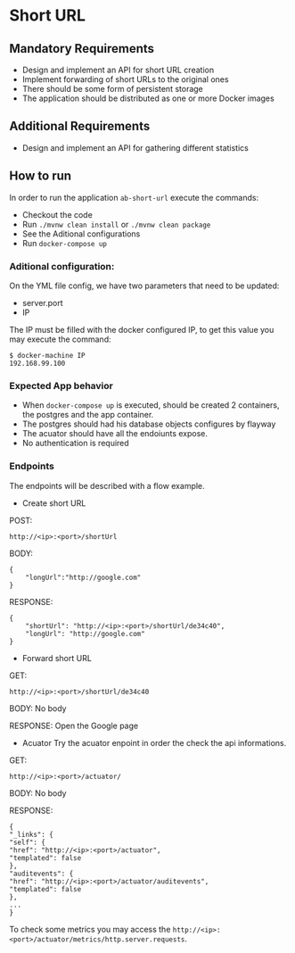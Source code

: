 # Short URL

## Mandatory Requirements

- Design and implement an API for short URL creation 
- Implement forwarding of short URLs to the original ones
- There should be some form of persistent storage
- The application should be distributed as one or more Docker images

## Additional Requirements

- Design and implement an API for gathering different statistics

## How to run

In order to run the application `ab-short-url` execute the commands:
* Checkout the code
* Run `./mvnw clean install` or `./mvnw clean package`
* See the Aditional configurations
* Run `docker-compose up`

### Aditional configuration:

On the YML file config, we have two parameters that need to be updated:
* server.port
* IP

The IP must be filled with the docker configured IP, to get this value you may execute the command:
```
$ docker-machine IP
192.168.99.100
```

### Expected App behavior
* When `docker-compose up` is executed, should be created 2 containers, the postgres and the app container.
* The postgres should had his  database objects configures by flayway
* The acuator should have all the endoiunts expose.
* No authentication is required

### Endpoints
The endpoints will be described with a flow example.

* Create short URL

POST:

```http://<ip>:<port>/shortUrl```

BODY:
```
{
	"longUrl":"http://google.com"
}
```
RESPONSE:
```
{
    "shortUrl": "http://<ip>:<port>/shortUrl/de34c40",
    "longUrl": "http://google.com"
}
```

* Forward short URL

GET:

```
http://<ip>:<port>/shortUrl/de34c40
```
BODY: No body

RESPONSE: Open the Google page

* Acuator
Try the acuator enpoint in order the check the api informations. 

GET:

`http://<ip>:<port>/actuator/`

BODY: No body

RESPONSE:
```
{
"_links": {
"self": {
"href": "http://<ip>:<port>/actuator",
"templated": false
},
"auditevents": {
"href": "http://<ip>:<port>/actuator/auditevents",
"templated": false
},
...
}

```
To check some metrics you may access the `http://<ip>:<port>/actuator/metrics/http.server.requests`.
